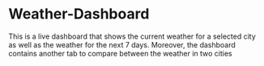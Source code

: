 # Weather-Dashboard
This is a live dashboard that shows the current weather for a selected city as well as the weather for the next 7 days. Moreover, the dashboard contains another tab to compare between the weather in two cities
